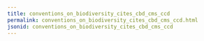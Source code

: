 ```yaml
---
title: conventions_on_biodiversity_cites_cbd_cms_ccd
permalink: conventions_on_biodiversity_cites_cbd_cms_ccd.html
jsonid: conventions_on_biodiversity_cites_cbd_cms_ccd
---
```

